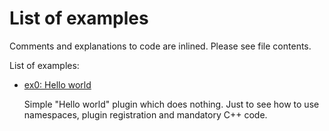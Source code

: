 # List of examples

Comments and explanations to code are inlined. Please see file contents.

List of examples:

 * [ex0: Hello world](https://gitlab.cern.ch/ECALPFG/DQMCpp/-/tree/master/examples/ex0)
    
    Simple "Hello world" plugin which does nothing. Just to see how to use namespaces, plugin registration and mandatory C++ code.